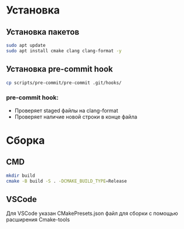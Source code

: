# Установка

## Установка пакетов

```bash
sudo apt update
sudo apt install cmake clang clang-format -y
```

## Установка pre-commit hook

```bash
cp scripts/pre-commit/pre-commit .git/hooks/
```

### pre-commit hook:
- Проверяет staged файлы на clang-format
- Проверяет наличие новой строки в конце файла

# Сборка

## CMD

```bash
mkdir build
cmake -B build -S . -DCMAKE_BUILD_TYPE=Release
```

## VSCode

Для VSCode указан CMakePresets.json файл для сборки с помощью расширения Cmake-tools
